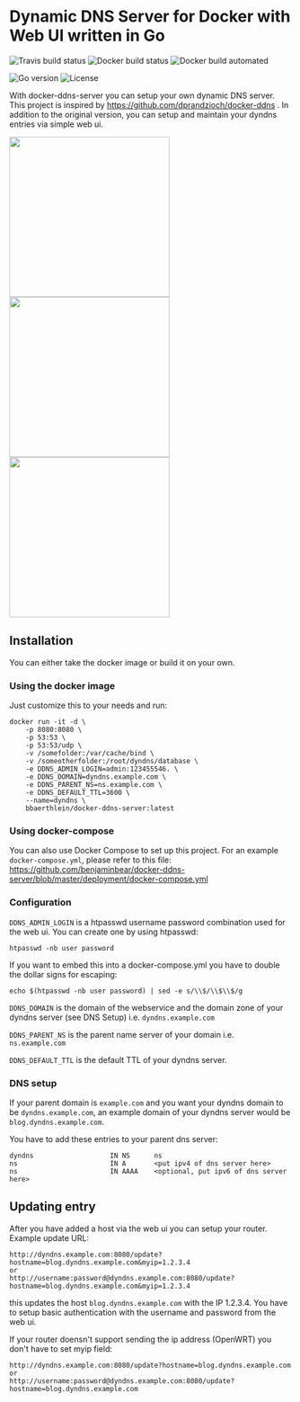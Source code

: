 # Dynamic DNS Server for Docker with Web UI written in Go

![Travis build status](https://travis-ci.com/benjaminbear/docker-ddns-server.svg?branch=master)
![Docker build status](https://img.shields.io/docker/cloud/build/bbaerthlein/docker-ddns-server)
![Docker build automated](https://img.shields.io/docker/cloud/automated/bbaerthlein/docker-ddns-server)

![Go version](https://img.shields.io/github/go-mod/go-version/benjaminbear/docker-ddns-server?filename=dyndns%2Fgo.mod)
![License](https://img.shields.io/github/license/benjaminbear/docker-ddns-server)

With docker-ddns-server you can setup your own dynamic DNS server. This project is inspired by https://github.com/dprandzioch/docker-ddns . In addition to the original version, you can setup and maintain your dyndns entries via simple web ui.

<p float="left">
<img src="https://raw.githubusercontent.com/benjaminbear/docker-ddns-server/master/img/addhost.png" width="285">
<img src="https://raw.githubusercontent.com/benjaminbear/docker-ddns-server/master/img/listhosts.png" width="285">
<img src="https://raw.githubusercontent.com/benjaminbear/docker-ddns-server/master/img/listlogs.png" width="285">
</p>

## Installation

You can either take the docker image or build it on your own.

### Using the docker image

Just customize this to your needs and run:

```
docker run -it -d \
    -p 8080:8080 \
    -p 53:53 \
    -p 53:53/udp \
    -v /somefolder:/var/cache/bind \
    -v /someotherfolder:/root/dyndns/database \
    -e DDNS_ADMIN_LOGIN=admin:123455546. \
    -e DDNS_DOMAIN=dyndns.example.com \
    -e DDNS_PARENT_NS=ns.example.com \
    -e DDNS_DEFAULT_TTL=3600 \
    --name=dyndns \
    bbaerthlein/docker-ddns-server:latest
```

### Using docker-compose

You can also use Docker Compose to set up this project. For an example `docker-compose.yml`, please refer to this file: https://github.com/benjaminbear/docker-ddns-server/blob/master/deployment/docker-compose.yml

### Configuration

`DDNS_ADMIN_LOGIN` is a htpasswd username password combination used for the web ui. You can create one by using htpasswd:
```
htpasswd -nb user password
```
If you want to embed this into a docker-compose.yml you have to double the dollar signs for escaping:
```
echo $(htpasswd -nb user password) | sed -e s/\\$/\\$\\$/g
```

`DDNS_DOMAIN` is the domain of the webservice and the domain zone of your dyndns server (see DNS Setup) i.e. `dyndns.example.com`

`DDNS_PARENT_NS` is the parent name server of your domain i.e. `ns.example.com`

`DDNS_DEFAULT_TTL` is the default TTL of your dyndns server.

### DNS setup

If your parent domain is `example.com` and you want your dyndns domain to be `dyndns.example.com`,
an example domain of your dyndns server would be `blog.dyndns.example.com`.

You have to add these entries to your parent dns server:
```
dyndns                   IN NS      ns
ns                       IN A       <put ipv4 of dns server here>
ns                       IN AAAA    <optional, put ipv6 of dns server here>
```

## Updating entry

After you have added a host via the web ui you can setup your router.
Example update URL:

```
http://dyndns.example.com:8080/update?hostname=blog.dyndns.example.com&myip=1.2.3.4
or
http://username:password@dyndns.example.com:8080/update?hostname=blog.dyndns.example.com&myip=1.2.3.4
```

this updates the host `blog.dyndns.example.com` with the IP 1.2.3.4. You have to setup basic authentication with the username and password from the web ui.

If your router doensn't support sending the ip address (OpenWRT) you don't have to set myip field:

```
http://dyndns.example.com:8080/update?hostname=blog.dyndns.example.com
or
http://username:password@dyndns.example.com:8080/update?hostname=blog.dyndns.example.com
```

